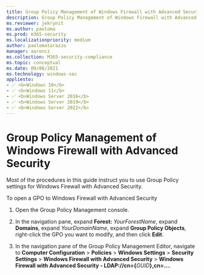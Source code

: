 ```yaml
---
title: Group Policy Management of Windows Firewall with Advanced Security (Windows)
description: Group Policy Management of Windows Firewall with Advanced Security
ms.reviewer: jekrynit
ms.author: paoloma
ms.prod: m365-security
ms.localizationpriority: medium
author: paolomatarazzo
manager: aaroncz
ms.collection: M365-security-compliance
ms.topic: conceptual
ms.date: 09/08/2021
ms.technology: windows-sec
appliesto:
- ✅ <b>Windows 10</b>
- ✅ <b>Windows 11</b>
- ✅ <b>Windows Server 2016</b>
- ✅ <b>Windows Server 2019</b>
- ✅ <b>Windows Server 2022</b>
---
```


# Group Policy Management of Windows Firewall with Advanced Security


Most of the procedures in this guide instruct you to use Group Policy settings for Windows Firewall with Advanced Security.

To open a GPO to Windows Firewall with Advanced Security

1. Open the Group Policy Management console.

2. In the navigation pane, expand **Forest:** *YourForestName*, expand **Domains**, expand *YourDomainName*, expand **Group Policy Objects**, right-click the GPO you want to modify, and then click **Edit**.

3. In the navigation pane of the Group Policy Management Editor, navigate to **Computer Configuration** > **Policies** > **Windows Settings** > **Security Settings** > **Windows Firewall with Advanced Security** > **Windows Firewall with Advanced Security - LDAP://cn={**<em>GUID</em>**},cn=…**.
